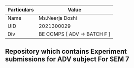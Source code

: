 |Particulars|Value|
|-|-|
|Name|Ms.Neerja Doshi|
|UID|2021300029|
|Div|BE COMPS [ ADV -> BATCH F ]|

## Repository which contains Experiment submissions for ADV subject For SEM 7
